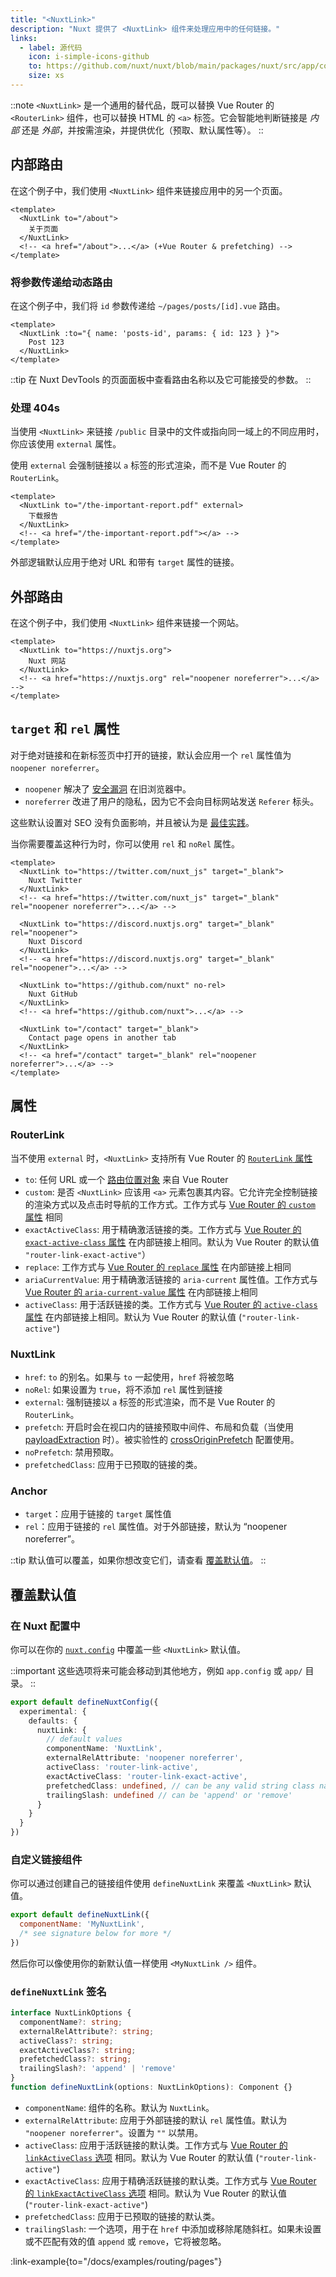 ```yaml
---
title: "<NuxtLink>"
description: "Nuxt 提供了 <NuxtLink> 组件来处理应用中的任何链接。"
links:
  - label: 源代码
    icon: i-simple-icons-github
    to: https://github.com/nuxt/nuxt/blob/main/packages/nuxt/src/app/components/nuxt-link.ts
    size: xs
---
```


::note
`<NuxtLink>` 是一个通用的替代品，既可以替换 Vue Router 的 `<RouterLink>` 组件，也可以替换 HTML 的 `<a>` 标签。它会智能地判断链接是 _内部_ 还是 _外部_，并按需渲染，并提供优化（预取、默认属性等）。
::

## 内部路由

在这个例子中，我们使用 `<NuxtLink>` 组件来链接应用中的另一个页面。

```vue [pages/index.vue]
<template>
  <NuxtLink to="/about">
    关于页面
  </NuxtLink>
  <!-- <a href="/about">...</a> (+Vue Router & prefetching) -->
</template>
```

### 将参数传递给动态路由

在这个例子中，我们将 `id` 参数传递给 `~/pages/posts/[id].vue` 路由。

```vue [pages/index.vue]
<template>
  <NuxtLink :to="{ name: 'posts-id', params: { id: 123 } }">
    Post 123
  </NuxtLink>
</template>
```

::tip
在 Nuxt DevTools 的页面面板中查看路由名称以及它可能接受的参数。
::

### 处理 404s

当使用 `<NuxtLink>` 来链接 `/public` 目录中的文件或指向同一域上的不同应用时，你应该使用 `external` 属性。

使用 `external` 会强制链接以 `a` 标签的形式渲染，而不是 Vue Router 的 `RouterLink`。

```vue [pages/index.vue]
<template>
  <NuxtLink to="/the-important-report.pdf" external>
    下载报告
  </NuxtLink>
  <!-- <a href="/the-important-report.pdf"></a> -->
</template>
```

外部逻辑默认应用于绝对 URL 和带有 `target` 属性的链接。

## 外部路由

在这个例子中，我们使用 `<NuxtLink>` 组件来链接一个网站。

```vue [app.vue]
<template>
  <NuxtLink to="https://nuxtjs.org">
    Nuxt 网站
  </NuxtLink>
  <!-- <a href="https://nuxtjs.org" rel="noopener noreferrer">...</a> -->
</template>
```

## `target` 和 `rel` 属性

对于绝对链接和在新标签页中打开的链接，默认会应用一个 `rel` 属性值为 `noopener noreferrer`。
- `noopener` 解决了 [安全漏洞](https://mathiasbynens.github.io/rel-noopener/) 在旧浏览器中。
- `noreferrer` 改进了用户的隐私，因为它不会向目标网站发送 `Referer` 标头。

这些默认设置对 SEO 没有负面影响，并且被认为是 [最佳实践](https://developer.chrome.com/docs/lighthouse/best-practices/external-anchors-use-rel-noopener)。

当你需要覆盖这种行为时，你可以使用 `rel` 和 `noRel` 属性。

```vue [app.vue]
<template>
  <NuxtLink to="https://twitter.com/nuxt_js" target="_blank">
    Nuxt Twitter
  </NuxtLink>
  <!-- <a href="https://twitter.com/nuxt_js" target="_blank" rel="noopener noreferrer">...</a> -->

  <NuxtLink to="https://discord.nuxtjs.org" target="_blank" rel="noopener">
    Nuxt Discord
  </NuxtLink>
  <!-- <a href="https://discord.nuxtjs.org" target="_blank" rel="noopener">...</a> -->

  <NuxtLink to="https://github.com/nuxt" no-rel>
    Nuxt GitHub
  </NuxtLink>
  <!-- <a href="https://github.com/nuxt">...</a> -->

  <NuxtLink to="/contact" target="_blank">
    Contact page opens in another tab
  </NuxtLink>
  <!-- <a href="/contact" target="_blank" rel="noopener noreferrer">...</a> -->
</template>
```

## 属性

### RouterLink

当不使用 `external` 时，`<NuxtLink>` 支持所有 Vue Router 的 [`RouterLink` 属性](https://router.vuejs.org/api/interfaces/RouterLinkProps.html)

- `to`: 任何 URL 或一个 [路由位置对象](https://router.vuejs.org/api/interfaces/RouteLocation.html) 来自 Vue Router
- `custom`: 是否 `<NuxtLink>` 应该用 `<a>` 元素包裹其内容。它允许完全控制链接的渲染方式以及点击时导航的工作方式。工作方式与 [Vue Router 的 `custom` 属性](https://router.vuejs.org/api/interfaces/RouterLinkProps.html#Properties-custom) 相同
- `exactActiveClass`: 用于精确激活链接的类。工作方式与 [Vue Router 的 `exact-active-class` 属性](https://router.vuejs.org/api/interfaces/RouterLinkProps.html#Properties-exactActiveClass) 在内部链接上相同。默认为 Vue Router 的默认值 `"router-link-exact-active"`）
- `replace`: 工作方式与 [Vue Router 的 `replace` 属性](https://router.vuejs.org/api/interfaces/RouteLocationOptions.html#Properties-replace) 在内部链接上相同
- `ariaCurrentValue`: 用于精确激活链接的 `aria-current` 属性值。工作方式与 [Vue Router 的 `aria-current-value` 属性](https://router.vuejs.org/api/interfaces/RouterLinkProps.html#Properties-ariaCurrentValue) 在内部链接上相同
- `activeClass`: 用于活跃链接的类。工作方式与 [Vue Router 的 `active-class` 属性](https://router.vuejs.org/api/interfaces/RouterLinkProps.html#Properties-activeClass) 在内部链接上相同。默认为 Vue Router 的默认值 (`"router-link-active"`)

### NuxtLink

- `href`: `to` 的别名。如果与 `to` 一起使用，`href` 将被忽略
- `noRel`: 如果设置为 `true`，将不添加 `rel` 属性到链接
- `external`: 强制链接以 `a` 标签的形式渲染，而不是 Vue Router 的 `RouterLink`。
- `prefetch`: 开启时会在视口内的链接预取中间件、布局和负载（当使用 [payloadExtraction](/docs/api/nuxt-config#crossoriginprefetch) 时）。被实验性的 [crossOriginPrefetch](/docs/api/nuxt-config#crossoriginprefetch) 配置使用。
- `noPrefetch`: 禁用预取。
- `prefetchedClass`: 应用于已预取的链接的类。

### Anchor

- `target`：应用于链接的 `target` 属性值
- `rel`：应用于链接的 `rel` 属性值。对于外部链接，默认为 “noopener noreferrer”。

::tip
默认值可以覆盖，如果你想改变它们，请查看 [覆盖默认值](#overwriting-defaults)。
::

## 覆盖默认值

### 在 Nuxt 配置中

你可以在你的 [`nuxt.config`](https://nuxt.com/docs/api/nuxt-config#defaults) 中覆盖一些 `<NuxtLink>` 默认值。

::important
这些选项将来可能会移动到其他地方，例如 `app.config` 或 `app/` 目录。
::

```ts [nuxt.config.ts]
export default defineNuxtConfig({
  experimental: {
    defaults: {
      nuxtLink: {
        // default values
        componentName: 'NuxtLink',
        externalRelAttribute: 'noopener noreferrer',
        activeClass: 'router-link-active',
        exactActiveClass: 'router-link-exact-active',
        prefetchedClass: undefined, // can be any valid string class name
        trailingSlash: undefined // can be 'append' or 'remove'
      }
    }
  }
})
```

### 自定义链接组件

你可以通过创建自己的链接组件使用 `defineNuxtLink` 来覆盖 `<NuxtLink>` 默认值。

```js [components/MyNuxtLink.ts]
export default defineNuxtLink({
  componentName: 'MyNuxtLink',
  /* see signature below for more */
})
```

然后你可以像使用你的新默认值一样使用 `<MyNuxtLink />` 组件。

### `defineNuxtLink` 签名

```ts
interface NuxtLinkOptions {
  componentName?: string;
  externalRelAttribute?: string;
  activeClass?: string;
  exactActiveClass?: string;
  prefetchedClass?: string;
  trailingSlash?: 'append' | 'remove'
}
function defineNuxtLink(options: NuxtLinkOptions): Component {}
```

- `componentName`: 组件的名称。默认为 `NuxtLink`。
- `externalRelAttribute`: 应用于外部链接的默认 `rel` 属性值。默认为 `"noopener noreferrer"`。设置为 `""` 以禁用。
- `activeClass`: 应用于活跃链接的默认类。工作方式与 [Vue Router 的 `linkActiveClass` 选项](https://router.vuejs.org/api/interfaces/RouterOptions.html#Properties-linkActiveClass) 相同。默认为 Vue Router 的默认值 (`"router-link-active"`)
- `exactActiveClass`: 应用于精确活跃链接的默认类。工作方式与 [Vue Router 的 `linkExactActiveClass` 选项](https://router.vuejs.org/api/interfaces/RouterOptions.html#Properties-linkExactActiveClass) 相同。默认为 Vue Router 的默认值 (`"router-link-exact-active"`)
- `prefetchedClass`: 应用于已预取的链接的默认类。
- `trailingSlash`: 一个选项，用于在 `href` 中添加或移除尾随斜杠。如果未设置或不匹配有效的值 `append` 或 `remove`，它将被忽略。

:link-example{to="/docs/examples/routing/pages"}
